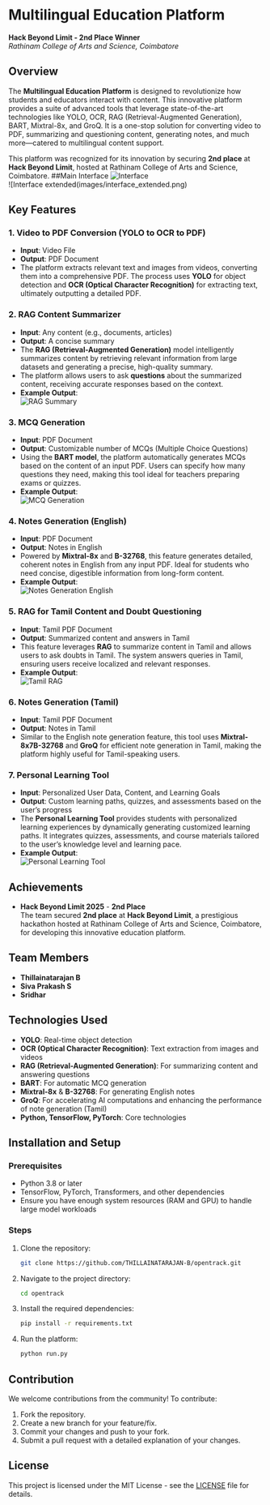 # Multilingual Education Platform

**Hack Beyond Limit - 2nd Place Winner**  
*Rathinam College of Arts and Science, Coimbatore*

## Overview
The **Multilingual Education Platform** is designed to revolutionize how students and educators interact with content. This innovative platform provides a suite of advanced tools that leverage state-of-the-art technologies like YOLO, OCR, RAG (Retrieval-Augmented Generation), BART, Mixtral-8x, and GroQ. It is a one-stop solution for converting video to PDF, summarizing and questioning content, generating notes, and much more—catered to multilingual content support.

This platform was recognized for its innovation by securing **2nd place** at **Hack Beyond Limit**, hosted at Rathinam College of Arts and Science, Coimbatore.
##Main Interface
     ![Interface](images/interface_1.png)  
     ![Interface extended(images/interface_extended.png)
## Key Features

### 1. **Video to PDF Conversion (YOLO to OCR to PDF)**
   - **Input**: Video File
   - **Output**: PDF Document
   - The platform extracts relevant text and images from videos, converting them into a comprehensive PDF. The process uses **YOLO** for object detection and **OCR (Optical Character Recognition)** for extracting text, ultimately outputting a detailed PDF.

### 2. **RAG Content Summarizer**
   - **Input**: Any content (e.g., documents, articles)
   - **Output**: A concise summary
   - The **RAG (Retrieval-Augmented Generation)** model intelligently summarizes content by retrieving relevant information from large datasets and generating a precise, high-quality summary.
   - The platform allows users to ask **questions** about the summarized content, receiving accurate responses based on the context.
   - **Example Output**:  
     ![RAG Summary](images/rag.png)

### 3. **MCQ Generation**
   - **Input**: PDF Document
   - **Output**: Customizable number of MCQs (Multiple Choice Questions)
   - Using the **BART model**, the platform automatically generates MCQs based on the content of an input PDF. Users can specify how many questions they need, making this tool ideal for teachers preparing exams or quizzes.
   - **Example Output**:  
     ![MCQ Generation](images/mcq_gen.png)

### 4. **Notes Generation (English)**
   - **Input**: PDF Document
   - **Output**: Notes in English
   - Powered by **Mixtral-8x** and **B-32768**, this feature generates detailed, coherent notes in English from any input PDF. Ideal for students who need concise, digestible information from long-form content.
   - **Example Output**:  
     ![Notes Generation English](images/notes_gen.png)

### 5. **RAG for Tamil Content and Doubt Questioning**
   - **Input**: Tamil PDF Document
   - **Output**: Summarized content and answers in Tamil
   - This feature leverages **RAG** to summarize content in Tamil and allows users to ask doubts in Tamil. The system answers queries in Tamil, ensuring users receive localized and relevant responses.
   - **Example Output**:  
     ![Tamil RAG](images/tamil_rag.png)

### 6. **Notes Generation (Tamil)**
   - **Input**: Tamil PDF Document
   - **Output**: Notes in Tamil
   - Similar to the English note generation feature, this tool uses **Mixtral-8x7B-32768** and **GroQ** for efficient note generation in Tamil, making the platform highly useful for Tamil-speaking users.

### 7. **Personal Learning Tool**
   - **Input**: Personalized User Data, Content, and Learning Goals
   - **Output**: Custom learning paths, quizzes, and assessments based on the user’s progress
   - The **Personal Learning Tool** provides students with personalized learning experiences by dynamically generating customized learning paths. It integrates quizzes, assessments, and course materials tailored to the user’s knowledge level and learning pace.
   - **Example Output**:  
     ![Personal Learning Tool](images/personal_edu_tool.png)  

## Achievements

- **Hack Beyond Limit 2025** - **2nd Place**  
  The team secured **2nd place** at **Hack Beyond Limit**, a prestigious hackathon hosted at Rathinam College of Arts and Science, Coimbatore, for developing this innovative education platform.

## Team Members

- **Thillainatarajan B**
- **Siva Prakash S**
- **Sridhar**

## Technologies Used
- **YOLO**: Real-time object detection
- **OCR (Optical Character Recognition)**: Text extraction from images and videos
- **RAG (Retrieval-Augmented Generation)**: For summarizing content and answering questions
- **BART**: For automatic MCQ generation
- **Mixtral-8x** & **B-32768**: For generating English notes
- **GroQ**: For accelerating AI computations and enhancing the performance of note generation (Tamil)
- **Python, TensorFlow, PyTorch**: Core technologies

## Installation and Setup

### Prerequisites
- Python 3.8 or later
- TensorFlow, PyTorch, Transformers, and other dependencies
- Ensure you have enough system resources (RAM and GPU) to handle large model workloads

### Steps
1. Clone the repository:
   ```bash
   git clone https://github.com/THILLAINATARAJAN-B/opentrack.git
   ```
2. Navigate to the project directory:
   ```bash
   cd opentrack
   ```
3. Install the required dependencies:
   ```bash
   pip install -r requirements.txt
   ```
4. Run the platform:
   ```bash
   python run.py
   ```

## Contribution

We welcome contributions from the community! To contribute:

1. Fork the repository.
2. Create a new branch for your feature/fix.
3. Commit your changes and push to your fork.
4. Submit a pull request with a detailed explanation of your changes.

## License

This project is licensed under the MIT License - see the [LICENSE](LICENSE) file for details.
